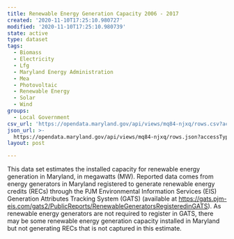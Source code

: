 ```yaml
---
title: Renewable Energy Generation Capacity 2006 - 2017
created: '2020-11-10T17:25:10.980727'
modified: '2020-11-10T17:25:10.980739'
state: active
type: dataset
tags:
  - Biomass
  - Electricity
  - Lfg
  - Maryland Energy Administration
  - Mea
  - Photovoltaic
  - Renewable Energy
  - Solar
  - Wind
groups:
  - Local Government
csv_url: 'https://opendata.maryland.gov/api/views/mq84-njxq/rows.csv?accessType=DOWNLOAD'
json_url: >-
  https://opendata.maryland.gov/api/views/mq84-njxq/rows.json?accessType=DOWNLOAD
layout: post

---
```

This data set estimates the installed capacity for renewable energy generation in Maryland, in megawatts (MW).  Reported data comes from energy generators in Maryland registered to generate renewable energy credits (RECs) through the PJM Environmental Information Services (EIS) Generation Attributes Tracking System (GATS) (available at https://gats.pjm-eis.com/gats2/PublicReports/RenewableGeneratorsRegisteredinGATS).  As renewable energy generators are not required to register in GATS, there may be some renewable energy generation capacity installed in Maryland but not generating RECs that is not captured in this estimate.
